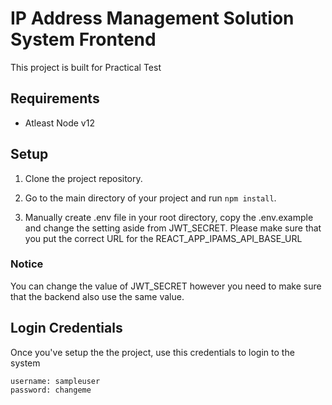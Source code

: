 
# IP Address Management Solution System Frontend

  

This project is built for Practical Test

  

## Requirements

  

- Atleast Node v12

  

## Setup

  

1. Clone the project repository.

2. Go to the main directory of your project and run `npm install`.

3. Manually create .env file in your root directory, copy the .env.example and change the setting aside from JWT_SECRET. Please make sure that you put the correct URL for the REACT_APP_IPAMS_API_BASE_URL

  

### Notice

  

You can change the value of JWT_SECRET however you need to make sure that the backend also use the same value.

  

## Login Credentials

Once you've setup the the project, use this credentials to login to the system

    username: sampleuser
    password: changeme
